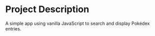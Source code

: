 # Project Description

A simple app using vanilla JavaScript to search and display Pokédex entries.

